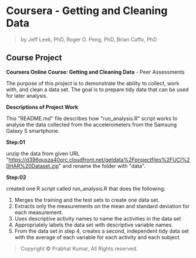 # Coursera - Getting and Cleaning Data
> by Jeff Leek, PhD, Roger D. Peng, PhD, Brian Caffo, PhD

## Course Project

**Coursera Online Course: Getting and Cleaning Data** - Peer Assessments

The purpose of this project is to demonstrate the ability to collect, work with, and clean a data set.
The goal is to prepare tidy data that can be used for later analysis.

**Descriptions of Project Work**

This "README.md" file describes how "run_analysis.R" script works to analyse the data collected from the accelerometers from the Samsung Galaxy S smartphone.

**Step:01**

unzip the data from given URL "https://d396qusza40orc.cloudfront.net/getdata%2Fprojectfiles%2FUCI%20HAR%20Dataset.zip" and rename the folder with "data".

**Step:02**

created one R script called run_analysis.R that does the following: 

1. Merges the training and the test sets to create one data set.
2. Extracts only the measurements on the mean and standard deviation for each measurement. 
3. Uses descriptive activity names to name the activities in the data set
4. Appropriately labels the data set with descriptive variable names. 
5. From the data set in step 4, creates a second, independent tidy data set with the average of each variable for each activity and each subject.



> Copyright © Prabhat Kumar, All Rights reserved.
